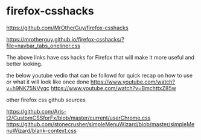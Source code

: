 # firefox-csshacks

https://github.com/MrOtherGuy/firefox-csshacks


https://mrotherguy.github.io/firefox-csshacks/?file=navbar_tabs_oneliner.css

The above links have css hacks for Firefox that will make it more useful and better looking.

the below youtube vedio that can be followd for quick recap on how to use or what it will look like once done
https://www.youtube.com/watch?v=h9NK75NVyqc
https://www.youtube.com/watch?v=BmchttxZ85w


other firefox css github sources

https://github.com/Aris-t2/CustomCSSforFx/blob/master/current/userChrome.css
https://github.com/stonecrusher/simpleMenuWizard/blob/master/simpleMenuWizard/blank-context.css
